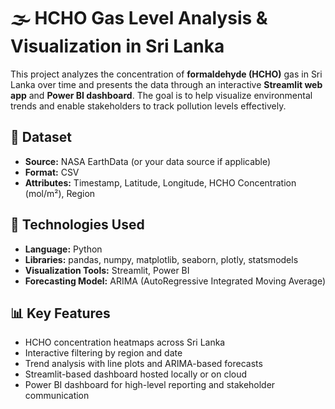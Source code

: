 # 🌫️ HCHO Gas Level Analysis & Visualization in Sri Lanka

This project analyzes the concentration of **formaldehyde (HCHO)** gas in Sri Lanka over time and presents the data through an interactive **Streamlit web app** and **Power BI dashboard**. The goal is to help visualize environmental trends and enable stakeholders to track pollution levels effectively.

## 📂 Dataset

- **Source:** NASA EarthData (or your data source if applicable)
- **Format:** CSV  
- **Attributes:** Timestamp, Latitude, Longitude, HCHO Concentration (mol/m²), Region

## 🧰 Technologies Used

- **Language:** Python  
- **Libraries:** pandas, numpy, matplotlib, seaborn, plotly, statsmodels  
- **Visualization Tools:** Streamlit, Power BI  
- **Forecasting Model:** ARIMA (AutoRegressive Integrated Moving Average)

## 📊 Key Features

- HCHO concentration heatmaps across Sri Lanka  
- Interactive filtering by region and date  
- Trend analysis with line plots and ARIMA-based forecasts  
- Streamlit-based dashboard hosted locally or on cloud  
- Power BI dashboard for high-level reporting and stakeholder communication
